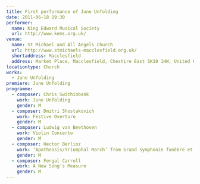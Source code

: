 ```yaml
---
title: First performance of June Unfolding
date: 2011-06-18 19:30
performer:
  name: King Edward Musical Society
  url: http://www.kems.org.uk/
venue:
  name: St Michael and All Angels Church
  url: http://www.stmichaels-macclesfield.org.uk/
  shortaddress: Macclesfield
  address: Market Place, Macclesfield, Cheshire East SK10 1HW, United Kingdom
locationtype: Church
works:
  - June Unfolding
premiere: June Unfolding
programme:
  - composer: Chris Swithinbank
    work: June Unfolding
    gender: M
  - composer: Dmitri Shostakovich
    work: Festive Overture
    gender: M
  - composer: Ludwig van Beethoven
    work: Violin Concerto
    gender: M
  - composer: Hector Berlioz
    work: ‘Apotheosis/Triumphal March’ from Grand sym­phonie fun­èbre et tri­om­phale
    gender: M
  - composer: Fergal Carroll
    work: A New Song’s Measure
    gender: M
---
```

